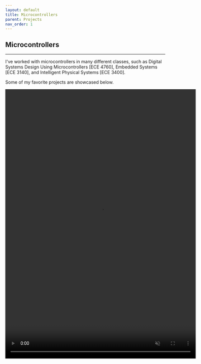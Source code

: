 ```yaml
---
layout: default
title: Microcontrollers
parent: Projects
nav_order: 1
---
```


## Microcontrollers

* * *

I've worked with microcontrollers in many different classes, such as Digital Systems Design Using Microcontrollers [ECE 4760], Embedded Systems [ECE 3140], and Intelligent Physical Systems [ECE 3400].

Some of my favorite projects are showcased below.

<video width="600" height="850" src="IMG_1996.MOV" type="video/mov" preload="auto" autoplay muted loop>
</video>